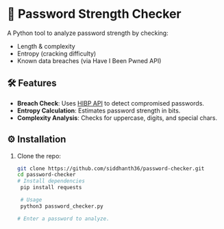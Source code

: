 # 🔑 Password Strength Checker

A Python tool to analyze password strength by checking:
- Length & complexity
- Entropy (cracking difficulty)
- Known data breaches (via Have I Been Pwned API)


## 🛠️ Features
- **Breach Check**: Uses [HIBP API](https://haveibeenpwned.com/API/v3) to detect compromised passwords.
- **Entropy Calculation**: Estimates password strength in bits.
- **Complexity Analysis**: Checks for uppercase, digits, and special chars.

## ⚙️ Installation
1. Clone the repo:
   ```bash
   git clone https://github.com/siddhanth36/password-checker.git
   cd password-checker
   # Install dependencies
    pip install requests

    # Usage
    python3 password_checker.py

   # Enter a password to analyze.

